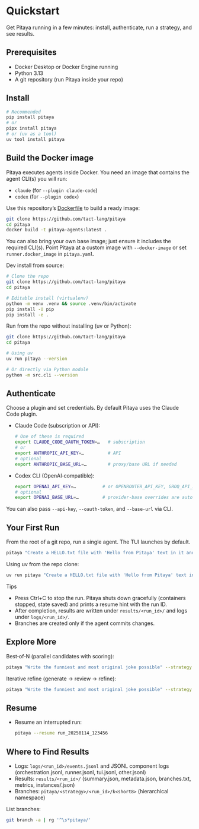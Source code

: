 # Quickstart

Get Pitaya running in a few minutes: install, authenticate, run a strategy, and see results.

## Prerequisites

- Docker Desktop or Docker Engine running
- Python 3.13
- A git repository (run Pitaya inside your repo)

## Install

```bash
# Recommended
pip install pitaya
# or
pipx install pitaya
# or (uv as a tool)
uv tool install pitaya
```

## Build the Docker image

Pitaya executes agents inside Docker. You need an image that contains the agent CLI(s) you will run:

- `claude` (for `--plugin claude-code`)
- `codex` (for `--plugin codex`)

Use this repository’s [Dockerfile](../Dockerfile) to build a ready image:

```bash
git clone https://github.com/tact-lang/pitaya
cd pitaya
docker build -t pitaya-agents:latest .
```

You can also bring your own base image; just ensure it includes the required CLI(s). Point Pitaya at a custom image with `--docker-image` or set `runner.docker_image` in `pitaya.yaml`.

Dev install from source:

```bash
# Clone the repo
git clone https://github.com/tact-lang/pitaya
cd pitaya

# Editable install (virtualenv)
python -m venv .venv && source .venv/bin/activate
pip install -U pip
pip install -e .
```

Run from the repo without installing (uv or Python):

```bash
git clone https://github.com/tact-lang/pitaya
cd pitaya

# Using uv
uv run pitaya --version

# Or directly via Python module
python -m src.cli --version
```

## Authenticate

Choose a plugin and set credentials. By default Pitaya uses the Claude Code plugin.

- Claude Code (subscription or API):

  ```bash
  # One of these is required
  export CLAUDE_CODE_OAUTH_TOKEN=…   # subscription
  # or
  export ANTHROPIC_API_KEY=…         # API
  # optional
  export ANTHROPIC_BASE_URL=…        # proxy/base URL if needed
  ```

- Codex CLI (OpenAI‑compatible):

  ```bash
  export OPENAI_API_KEY=…          # or OPENROUTER_API_KEY, GROQ_API_KEY, etc.
  # optional
  export OPENAI_BASE_URL=…         # provider-base overrides are auto-detected
  ```

You can also pass `--api-key`, `--oauth-token`, and `--base-url` via CLI.

## Your First Run

From the root of a git repo, run a single agent. The TUI launches by default.

```bash
pitaya "Create a HELLO.txt file with 'Hello from Pitaya' text in it and commit it"
```

Using uv from the repo clone:

```bash
uv run pitaya "Create a HELLO.txt file with 'Hello from Pitaya' text in it and commit it"
```

Tips

  - Press Ctrl+C to stop the run. Pitaya shuts down gracefully (containers stopped, state saved) and prints a resume hint with the run ID.
- After completion, results are written under `results/<run_id>/` and logs under `logs/<run_id>/`.
- Branches are created only if the agent commits changes.

## Explore More

Best‑of‑N (parallel candidates with scoring):

```bash
pitaya "Write the funniest and most original joke possible" --strategy best-of-n -S n=5
```

Iterative refine (generate → review → refine):

```bash
pitaya "Write the funniest and most original joke possible" --strategy iterative -S iterations=3
```

## Resume

- Resume an interrupted run:

  ```bash
  pitaya --resume run_20250114_123456
  ```

## Where to Find Results

- Logs: `logs/<run_id>/events.jsonl` and JSONL component logs (orchestration.jsonl, runner.jsonl, tui.jsonl, other.jsonl)
- Results: `results/<run_id>/` (summary.json, metadata.json, branches.txt, metrics, instances/<id>.json)
- Branches: `pitaya/<strategy>/<run_id>/k<short8>` (hierarchical namespace)

List branches:

```bash
git branch -a | rg '^\s*pitaya/'
```
